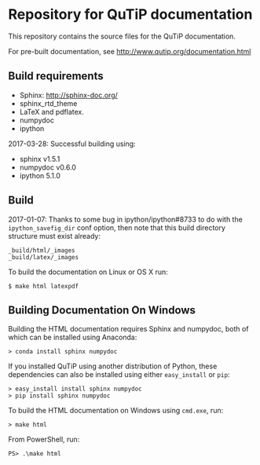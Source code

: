 Repository for QuTiP documentation
==================================

This repository contains the source files for the QuTiP documentation.

For pre-built documentation, see http://www.qutip.org/documentation.html

Build requirements
------------------

* Sphinx: http://sphinx-doc.org/
* sphinx_rtd_theme
* LaTeX and pdflatex.
* numpydoc
* ipython

2017-03-28: Successful building using:

* sphinx v1.5.1
* numpydoc v0.6.0
* ipython 5.1.0

Build
-----
2017-01-07: 
Thanks to some bug in ipython/ipython#8733 to do with the `ipython_savefig_dir` conf option, 
then note that this build directory structure must exist already:

    _build/html/_images
    _build/latex/_images

To build the documentation on Linux or OS X run:

    $ make html latexpdf
    
Building Documentation On Windows
---------------------------------

Building the HTML documentation requires Sphinx and numpydoc, both of which can be installed using Anaconda:

    > conda install sphinx numpydoc

If you installed QuTiP using another distribution of Python, these dependencies can also be installed using either ``easy_install`` or ``pip``:

    > easy_install install sphinx numpydoc
    > pip install sphinx numpydoc

To build the HTML documentation on Windows using ``cmd.exe``, run:

    > make html

From PowerShell, run:

    PS> .\make html

